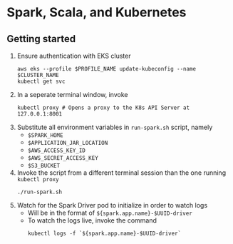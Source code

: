 # Spark, Scala, and Kubernetes
## Getting started
1. Ensure authentication with EKS cluster
    ```shell 
   aws eks --profile $PROFILE_NAME update-kubeconfig --name $CLUSTER_NAME
   kubectl get svc
   ```
2. In a seperate terminal window, invoke
    ```shell 
   kubectl proxy # Opens a proxy to the K8s API Server at 127.0.0.1:8001 
   ```
3. Substitute all environment variables in `run-spark.sh` script, namely
    * `$SPARK_HOME`
    * `$APPLICATION_JAR_LOCATION`
    * `$AWS_ACCESS_KEY_ID`
    * `$AWS_SECRET_ACCESS_KEY`
    * `$S3_BUCKET`
4. Invoke the script from a different terminal session than the one running `kubectl proxy`
    ```shell 
   ./run-spark.sh 
   ```
5. Watch for the Spark Driver pod to initialize in order to watch logs
    * Will be in the format of `${spark.app.name}-$UUID-driver`
    * To watch the logs live, invoke the command
        ```shell 
        kubectl logs -f `${spark.app.name}-$UUID-driver`   
        ```